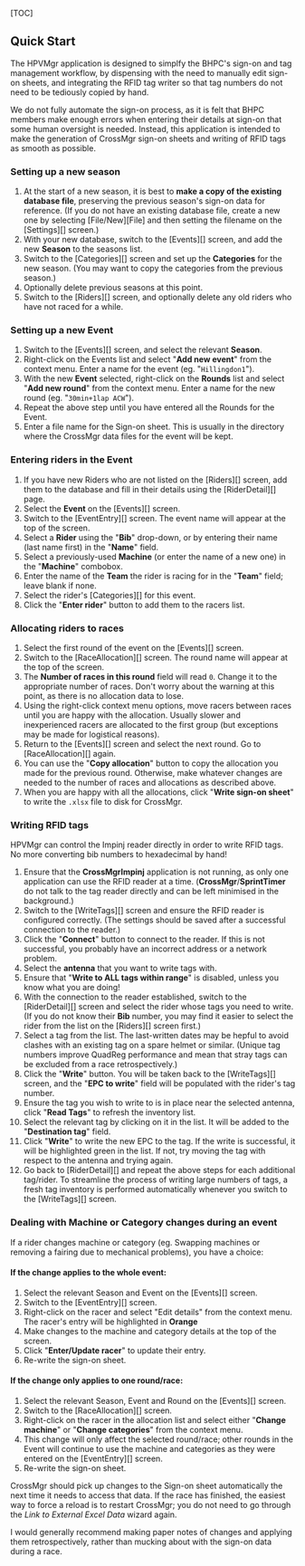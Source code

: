[TOC]

## Quick Start

The HPVMgr application is designed to simplfy the BHPC's sign-on and tag management workflow, by dispensing with the need to manually edit sign-on sheets, and integrating the RFID tag writer so that tag numbers do not need to be tediously copied by hand.

We do not fully automate the sign-on process, as it is felt that BHPC members make enough errors when entering their details at sign-on that some human oversight is needed.  Instead, this application is intended to make the generation of CrossMgr sign-on sheets and writing of RFID tags as smooth as possible.


### Setting up a new season

1. At the start of a new season, it is best to **make a copy of the existing database file**, preserving the previous season's sign-on data for reference.  (If you do not have an existing database file, create a new one by selecting [File/New][File] and then setting the filename on the [Settings][] screen.)
1. With your new database, switch to the [Events][] screen, and add the new **Season** to the seasons list.
1. Switch to the [Categories][] screen and set up the **Categories** for the new season.  (You may want to copy the categories from the previous season.)
1. Optionally delete previous seasons at this point.
1. Switch to the [Riders][] screen, and optionally delete any old riders who have not raced for a while.

### Setting up a new Event

1. Switch to the [Events][] screen, and select the relevant **Season**.
1. Right-click on the Events list and select "**Add new event**" from the context menu.  Enter a name for the event (eg. "`Hillingdon1`").
1. With the new **Event** selected, right-click on the **Rounds** list and select "**Add new round**" from the context menu.  Enter a name for the new round (eg. "`30min+1lap ACW`").
1. Repeat the above step until you have entered all the Rounds for the Event.
1. Enter a file name for the Sign-on sheet.  This is usually in the directory where the CrossMgr data files for the event will be kept.

### Entering riders in the Event

1. If you have new Riders who are not listed on the [Riders][] screen, add them to the database and fill in their details using the [RiderDetail][] page.
1. Select the **Event** on the [Events][] screen.
1. Switch to the [EventEntry][] screen.  The event name will appear at the top of the screen.
1. Select a **Rider** using the "**Bib**" drop-down, or by entering their name (last name first) in the "**Name**" field.
1. Select a previously-used **Machine** (or enter the name of a new one) in the "**Machine**" combobox.
1. Enter the name of the **Team** the rider is racing for in the "**Team**" field; leave blank if none.
1. Select the rider's [Categories][] for this event.
1. Click the "**Enter rider**" button to add them to the racers list.

### Allocating riders to races

1. Select the first round of the event on the [Events][] screen.
1. Switch to the [RaceAllocation][] screen.  The round name will appear at the top of the screen.
1. The **Number of races in this round** field will read `0`.  Change it to the appropriate number of races.  Don't worry about the warning at this point, as there is no allocation data to lose.
1. Using the right-click context menu options, move racers between races until you are happy with the allocation.  Usually slower and inexperienced racers are allocated to the first group (but exceptions may be made for logistical reasons).
1. Return to the [Events][] screen and select the next round.  Go to [RaceAllocation][] again.
1. You can use the "**Copy allocation**" button to copy the allocation you made for the previous round.  Otherwise, make whatever changes are needed to the number of races and allocations as described above.
1. When you are happy with all the allocations, click "**Write sign-on sheet**" to write the `.xlsx` file to disk for CrossMgr.

### Writing RFID tags

HPVMgr can control the Impinj reader directly in order to write RFID tags.  No more converting bib numbers to hexadecimal by hand!

1. Ensure that the **CrossMgrImpinj** application is not running, as only one application can use the RFID reader at a time.  (**CrossMgr**/**SprintTimer** do not talk to the tag reader directly and can be left minimised in the background.)
1. Switch to the [WriteTags][] screen and ensure the RFID reader is configured correctly.  (The settings should be saved after a successful connection to the reader.)
1. Click the "**Connect**" button to connect to the reader.  If this is not successful, you probably have an incorrect address or a network problem.
1. Select the **antenna** that you want to write tags with.
1. Ensure that "**Write to ALL tags within range**" is disabled, unless you know what you are doing!
1. With the connection to the reader established, switch to the [RiderDetail][] screen and select the rider whose tags you need to write.  (If you do not know their **Bib** number, you may find it easier to select the rider from the list on the [Riders][] screen first.)
1. Select a tag from the list.  The last-written dates may be hepful to avoid clashes with an existing tag on a spare helmet or similar.  (Unique tag numbers improve QuadReg performance and mean that stray tags can be excluded from a race retrospectively.)
1. Click the "**Write**" button.  You will be taken back to the [WriteTags][] screen, and the "**EPC to write**" field will be populated with the rider's tag number.
1. Ensure the tag you wish to write to is in place near the selected antenna, click "**Read Tags**" to refresh the inventory list.
1. Select the relevant tag by clicking on it in the list.  It will be added to the "**Destination tag**" field.
1. Click "**Write**" to write the new EPC to the tag.  If the write is successful, it will be highlighted green in the list.  If not, try moving the tag with respect to the antenna and trying again.
1. Go back to [RiderDetail][] and repeat the above steps for each additional tag/rider.  To streamline the process of writing large numbers of tags, a fresh tag inventory is performed automatically whenever you switch to the [WriteTags][] screen.


### Dealing with Machine or Category changes during an event

If a rider changes machine or category (eg. Swapping machines or removing a fairing due to mechanical problems), you have a choice:

#### If the change applies to the whole event:

1. Select the relevant Season and Event on the [Events][] screen.
1. Switch to the [EventEntry][] screen.
1. Right-click on the racer and select "Edit details" from the context menu.  The racer's entry will be highlighted in **Orange**
1. Make changes to the machine and category details at the top of the screen.
1. Click "**Enter/Update racer**" to update their entry.
1. Re-write the sign-on sheet.

#### If the change only applies to one round/race:

1. Select the relevant Season, Event and Round on the [Events][] screen.
1. Switch to the [RaceAllocation][] screen.
1. Right-click on the racer in the allocation list and select either "**Change machine**" or "**Change categories**" from the context menu.
1. This change will only affect the selected round/race; other rounds in the Event will continue to use the machine and categories as they were entered on the [EventEntry][] screen.
1. Re-write the sign-on sheet.

CrossMgr should pick up changes to the Sign-on sheet automatically the next time it needs to access that data.  If the race has finished, the easiest way to force a reload is to restart CrossMgr; you do not need to go through the *Link to External Excel Data* wizard again.

I would generally recommend making paper notes of changes and applying them retrospectively, rather than mucking about with the sign-on data during a race.
